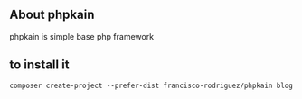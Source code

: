 ## About phpkain

phpkain is simple base php framework

## to install it

``
composer create-project --prefer-dist francisco-rodriguez/phpkain blog
``
